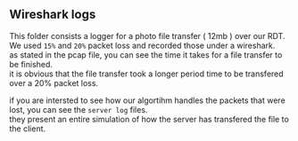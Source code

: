 ## Wireshark logs 

This folder consists a logger for a photo file transfer ( 12mb ) over our RDT. </br>
We used ```15%``` and ```20%``` packet loss and recorded those under a wireshark. </br>
as stated in the pcap file, you can see the time it takes for a file transfer to be finished. </br>
it is obvious that the file transfer took a longer period time to be transfered over a 20% packet loss. </br>

if you are intersted to see how our algortihm handles the packets that were lost, you can see the ``` server log ``` files. </br>
they present an entire simulation of how the server has transfered the file to the client.
